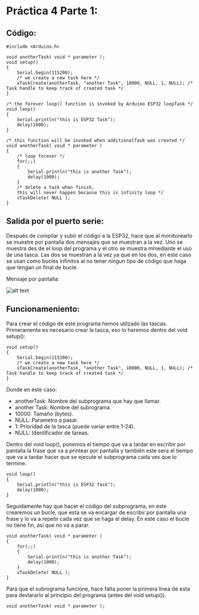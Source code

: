 # Práctica 4 Parte 1: 

## Código:

```
#include <Arduino.h>

void anotherTask( void * parameter );
void setup()
{
    Serial.begin(115200);
    /* we create a new task here */
    xTaskCreate(anotherTask, "another Task", 10000, NULL, 1, NULL); /* Task handle to keep track of created task */
}
 
/* the forever loop() function is invoked by Arduino ESP32 loopTask */
void loop()
{
    Serial.println("this is ESP32 Task");
    delay(1000);
}
 
/* this function will be invoked when additionalTask was created */
void anotherTask( void * parameter )
{
    /* loop forever */
    for(;;)
    {
        Serial.println("this is another Task");
        delay(1000);
    }
    /* delete a task when finish,
    this will never happen because this is infinity loop */
    vTaskDelete( NULL );
}
```
## Salida por el puerto serie:
Después de compilar y subir el código a la ESP32, hace que al monitorearlo se muestre por pantalla dos mensajes que se muestran  a la vez. Uno se muestra des de el loop del programa y el otro se muestra mmediante el uso de una tasca. Las dos se muestran a la vez ya que en los dos, en este caso se usan como bucles infinitos al no tener ningun tipo de código que haga que tengan un final de bucle.

Mensaje por pantalla:

![alt text](pantalla.JPG)

## Funcionameniento:
Para crear el código de este programa hemos utilzado las tascas. Primeramente es necesario crear la tasca, eso lo haremos dentro del void setup():
```
void setup()
{
    Serial.begin(115200);
    /* we create a new task here */
    xTaskCreate(anotherTask, "another Task", 10000, NULL, 1, NULL); /* Task handle to keep track of created task */
}
```
Donde en este caso:
* anotherTask: Nombre del subprograma que hay que llamar.
* another Task: Nombre del subrograma.
* 10000: Tamaño (bytes).
* NULL: Parametro a pasar.
* 1: Prioridad de la tasca (puede variar entre 1-24).
* NULL: Identificador de tareas.

Dentro del void loop(), ponemos el tiempo que va a tardar en escribir por pantalla la frase que va a printear por pantalla y también este sera el tiempo que va a tardar hacer que se ejecute el subprograma cada vex que lo termine.
```
void loop()
{
    Serial.println("this is ESP32 Task");
    delay(1000);
}
```

Seguidamente hay que hacer el código del subprograma, en este crearemos un bucle, que esta se va encargar de escribir por pantalla una frase y lo va a repetir cada vez que se haga el delay. En este caso el bucle no tiene fin, asi que no va a parar.
```
void anotherTask( void * parameter )
{
    for(;;)
    {
        Serial.println("this is another Task");
        delay(1000);
    }
    vTaskDelete( NULL );
}
```

Para que el subrograma funcione, hace falta poner la primera línea de esta para devlararlo al principio del programa (antes del void setup()).

```
void anotherTask( void * parameter );
```
